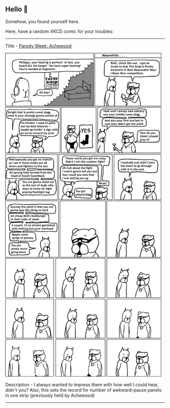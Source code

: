## Hello 👀

Somehow, you found yourself here.

Here, have a random XKCD comic for your troubles:

-----------------------------------

Title - [Parody Week: Achewood](https://xkcd.com/141)

![Parody Week: Achewood](./random_comic.png)

Description - I always wanted to impress them with how well I could hear, didn't you?  Also, this sets the record for number of awkward-pause panels in one strip (previously held by Achewood)

-----------------------------------